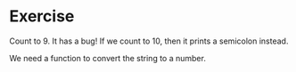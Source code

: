 # Exercise

Count to 9. It has a bug! If we count to 10, then it prints a semicolon instead.

We need a function to convert the string to a number.